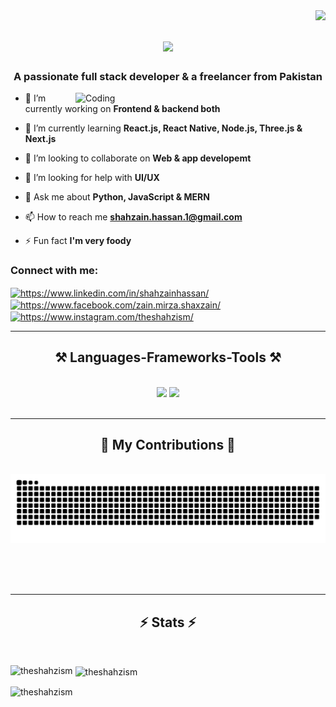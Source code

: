<img align="right" src="https://visitor-badge.laobi.icu/badge?page_id=salesp07.salesp07" />

<h1 align="center">
    <img src="https://readme-typing-svg.herokuapp.com/?font=Righteous&size=35&center=true&vCenter=true&width=500&height=70&duration=4000&lines=Hi+There!+👋;+I'm+Shahzain+Hassan!;" />
</h1>

<h3 align="center">A passionate full stack developer & a freelancer from Pakistan</h3>
<img align="right" alt="Coding" width="400" src="https://camo.githubusercontent.com/7de37139d0b4c1ce40865e799b446c0e963a3dd8fb68d239707237c40604fa3d/68747470733a2f2f63646e2e6472696262626c652e636f6d2f75736572732f3733303730332f73637265656e73686f74732f363538313234332f6176656e746f2e676966">

- 🔭 I’m currently working on **Frontend & backend both**

- 🌱 I’m currently learning **React.js, React Native, Node.js, Three.js & Next.js**

- 👯 I’m looking to collaborate on **Web & app developemt**

- 🤝 I’m looking for help with **UI/UX**

- 💬 Ask me about **Python, JavaScript & MERN**

- 📫 How to reach me **shahzain.hassan.1@gmail.com**

- ⚡ Fun fact **I'm very foody**

<h3 align="left">Connect with me:</h3>
<p align="left">
<a href="https://linkedin.com/in/https://www.linkedin.com/in/shahzainhassan/" target="blank"><img align="center" src="https://raw.githubusercontent.com/rahuldkjain/github-profile-readme-generator/master/src/images/icons/Social/linked-in-alt.svg" alt="https://www.linkedin.com/in/shahzainhassan/" height="30" width="40" /></a>
<a href="https://fb.com/https://www.facebook.com/zain.mirza.shaxzain/" target="blank"><img align="center" src="https://raw.githubusercontent.com/rahuldkjain/github-profile-readme-generator/master/src/images/icons/Social/facebook.svg" alt="https://www.facebook.com/zain.mirza.shaxzain/" height="30" width="40" /></a>
<a href="https://instagram.com/https://www.instagram.com/theshahzism/" target="blank"><img align="center" src="https://raw.githubusercontent.com/rahuldkjain/github-profile-readme-generator/master/src/images/icons/Social/instagram.svg" alt="https://www.instagram.com/theshahzism/" height="30" width="40" /></a>
</p>




<hr/>
 
<h2 align="center">⚒️ Languages-Frameworks-Tools ⚒️</h2>
<br/>
<div align="center">
    <img src="https://skillicons.dev/icons?i=react,bootstrap,mui,html,css,vscode,github,figma,tailwind,git,r" />
    <img src="https://skillicons.dev/icons?i=nodejs,python,javascript,typescript,express,firebase,mongodb,c,java,nextjs,mysql,flask" /><br>
</div>

<br/>
<hr/>


<div align="center">
  <h2>🐍 My Contributions 🐍</h2>
  <br>
  <img alt="snake eating my contributions" src="https://raw.githubusercontent.com/salesp07/salesp07/output/github-contribution-grid-snake.svg" />
  
  <br/><br/><br/>
</div>


<hr/>

<h2 align="center">⚡ Stats ⚡</h2>
<br>
<p><img align="left" src="https://github-readme-stats.vercel.app/api/top-langs?username=theshahzism&show_icons=true&locale=en&layout=compact" alt="theshahzism" /></p>

<p>&nbsp;<img align="center" src="https://github-readme-stats.vercel.app/api?username=theshahzism&show_icons=true&locale=en" alt="theshahzism" /></p>

<p><img align="center" src="https://github-readme-streak-stats.herokuapp.com/?user=theshahzism&" alt="theshahzism" /></p>
